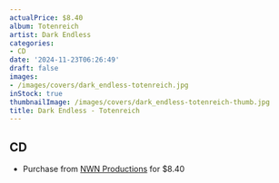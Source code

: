 ```yaml
---
actualPrice: $8.40
album: Totenreich
artist: Dark Endless
categories:
- CD
date: '2024-11-23T06:26:49'
draft: false
images:
- /images/covers/dark_endless-totenreich.jpg
inStock: true
thumbnailImage: /images/covers/dark_endless-totenreich-thumb.jpg
title: Dark Endless - Totenreich
---
```


## CD
* Purchase from [NWN Productions](http://shop.nwnprod.com/index.php?route=product/product&path=93&product_id=55177&sort=pd.name&order=ASC) for $8.40
